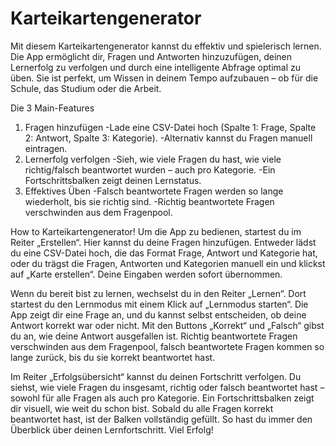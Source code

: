 # Karteikartengenerator
 
Mit diesem Karteikartengenerator kannst du effektiv und spielerisch lernen. Die App ermöglicht dir, Fragen und Antworten hinzuzufügen, deinen Lernerfolg zu verfolgen und durch eine intelligente Abfrage optimal zu üben. Sie ist perfekt, um Wissen in deinem Tempo aufzubauen – ob für die Schule, das Studium oder die Arbeit.
 
Die 3 Main-Features
  1. Fragen hinzufügen
     -Lade eine CSV-Datei hoch (Spalte 1: Frage, Spalte 2: Antwort, Spalte 3: Kategorie).
     -Alternativ kannst du Fragen manuell eintragen.
  3. Lernerfolg verfolgen
     -Sieh, wie viele Fragen du hast, wie viele richtig/falsch beantwortet wurden – auch pro Kategorie.
     -Ein Fortschrittsbalken zeigt deinen Lernstatus.
  5. Effektives Üben
     -Falsch beantwortete Fragen werden so lange wiederholt, bis sie richtig sind.
     -Richtig beantwortete Fragen verschwinden aus dem Fragenpool.
 
How to Karteikartengenerator!
Um die App zu bedienen, startest du im Reiter „Erstellen“. Hier kannst du deine Fragen hinzufügen. Entweder lädst du eine CSV-Datei hoch, die das Format Frage, Antwort und Kategorie hat, oder du trägst die Fragen, Antworten und Kategorien manuell ein und klickst auf „Karte erstellen“. Deine Eingaben werden sofort übernommen.
 
Wenn du bereit bist zu lernen, wechselst du in den Reiter „Lernen“. Dort startest du den Lernmodus mit einem Klick auf „Lernmodus starten“. Die App zeigt dir eine Frage an, und du kannst selbst entscheiden, ob deine Antwort korrekt war oder nicht. Mit den Buttons „Korrekt“ und „Falsch“ gibst du an, wie deine Antwort ausgefallen ist. Richtig beantwortete Fragen verschwinden aus dem Fragenpool, falsch beantwortete Fragen kommen so lange zurück, bis du sie korrekt beantwortet hast.
 
Im Reiter „Erfolgsübersicht“ kannst du deinen Fortschritt verfolgen. Du siehst, wie viele Fragen du insgesamt, richtig oder falsch beantwortet hast – sowohl für alle Fragen als auch pro Kategorie. Ein Fortschrittsbalken zeigt dir visuell, wie weit du schon bist. Sobald du alle Fragen korrekt beantwortet hast, ist der Balken vollständig gefüllt. So hast du immer den Überblick über deinen Lernfortschritt. Viel Erfolg!
